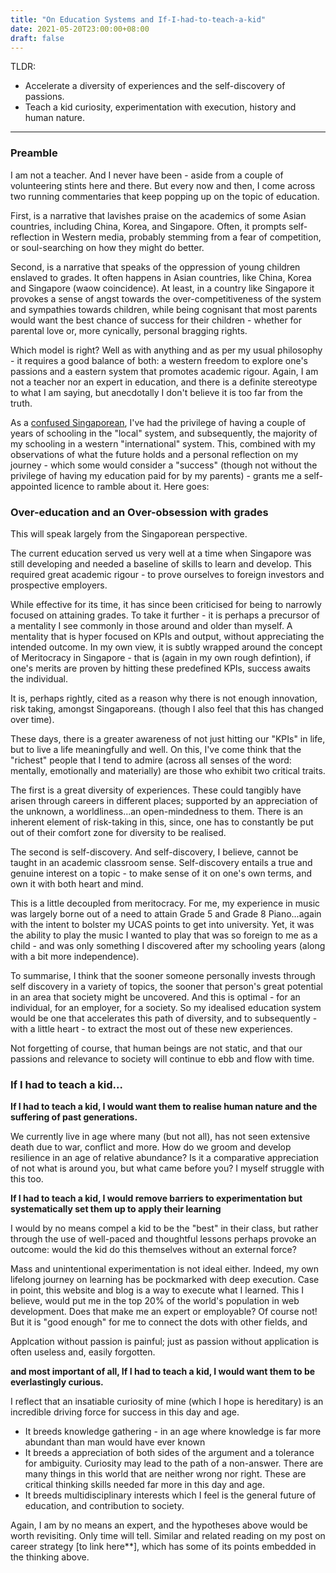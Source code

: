 ```yaml
---
title: "On Education Systems and If-I-had-to-teach-a-kid"
date: 2021-05-20T23:00:00+08:00
draft: false
---
```


TLDR:

- Accelerate a diversity of experiences and the self-discovery of passions.
- Teach a kid curiosity, experimentation with execution, history and human nature.

---

### Preamble

I am not a teacher. And I never have been - aside from a couple of volunteering stints here and there. But every now and then, I come across two running commentaries that keep popping up on the topic of education.

First, is a narrative that lavishes praise on the academics of some Asian countries, including China, Korea, and Singapore. Often, it prompts self-reflection in Western media, probably stemming from a fear of competition, or soul-searching on how they might do better. 

Second, is a narrative that speaks of the oppression of young children enslaved to grades. It often happens in Asian countries, like China, Korea and Singapore (waow coincidence). At least, in a country like Singapore it provokes a sense of angst towards the over-competitiveness of the system and sympathies towards children, while being cognisant that most parents would want the best chance of success for their children - whether for parental love or, more cynically, personal bragging rights.

Which model is right? Well as with anything and as per my usual philosophy - it requires a good balance of both: a western freedom to explore one's passions and a eastern system that promotes academic rigour. Again, I am not a teacher nor an expert in education, and there is a definite stereotype to what I am saying, but anecdotally I don't believe it is too far from the truth.

As a [confused Singaporean]([https://www.makwaijun.com/blog/post4/), I've had the privilege of having a couple of years of schooling in the "local" system, and subsequently, the majority of my schooling in a western "international" system. This, combined with my observations of what the future holds and a personal reflection on my journey - which some would consider a "success" (though not without the privilege of having my education paid for by my parents) - grants me a self-appointed licence to ramble about it. Here goes:

### Over-education and an Over-obsession with grades

This will speak largely from the Singaporean perspective. 

The current education served us very well at a time when Singapore was still developing and needed a baseline of skills to learn and develop. This required great academic rigour - to prove ourselves to foreign investors and prospective employers. 

While effective for its time, it has since been criticised for being to narrowly focused on attaining grades. To take it further - it is perhaps a precursor of a mentality I see commonly in those around and older than myself. A mentality that is hyper focused on KPIs and output, without appreciating the intended outcome.  In my own view, it is subtly wrapped around the concept of Meritocracy in Singapore - that is (again in my own rough defintion), if one's merits are proven by hitting these predefined KPIs, success awaits the individual.

It is, perhaps rightly, cited as a reason why there is not enough innovation, risk taking, amongst Singaporeans. (though I also feel that this has changed over time).

These days, there is a greater awareness of not just hitting our "KPIs" in life, but to live a life meaningfully and well. On this, I've come think that the "richest" people that I tend to admire (across all senses of the word: mentally, emotionally and materially) are those who exhibit two critical traits. 

The first is a great diversity of experiences. These could tangibly have arisen through careers in different places; supported by an appreciation of the unknown, a worldliness...an open-mindedness to them. There is an inherent element of risk-taking in this, since, one has to constantly be put out of their comfort zone for diversity to be realised.

The second is self-discovery. And self-discovery, I believe, cannot be taught in an academic classroom sense. Self-discovery entails a true and genuine interest on a topic - to make sense of it on one's own terms, and own it with both heart and mind. 

This is a little decoupled from meritocracy. For me, my experience in music was largely borne out of a need to attain Grade 5 and Grade 8 Piano...again with the intent to bolster my UCAS points to get into university. Yet, it was the ability to play the music I wanted to play that was so foreign to me as a child - and was only something I discovered after my schooling years (along with a bit more independence).  

To summarise, I think that the sooner someone personally invests through self discovery in a variety of topics, the sooner that person's great potential in an area that society might be uncovered. And this is optimal - for an individual, for an employer, for a society. So my idealised education system would be one that accelerates this path of diversity, and to subsequently - with a little heart - to extract the most out of these new experiences.

Not forgetting of course, that human beings are not static, and that our passions and relevance to society will continue to ebb and flow with time.

### If I had to teach a kid...

**If I had to teach a kid, I would want them to realise human nature and the suffering of past generations.**

We currently live in age where many (but not all), has not seen extensive death due to war, conflict and more. How do we groom and develop resilience in an age of relative abundance? Is it a comparative appreciation of not what is around you, but what came before you? I myself struggle with this too.

**If I had to teach a kid, I would remove barriers to experimentation but systematically set them up to apply their learning**  

I would by no means compel a kid to be the "best" in their class, but rather through the use of well-paced and thoughtful lessons perhaps provoke an outcome:  would the kid do this themselves without an external force?

Mass and unintentional experimentation is not ideal either. Indeed, my own lifelong journey on learning has be pockmarked with deep execution. Case in point, this website and blog is a way to execute what I learned. This I believe, would put me in the top 20% of the world's population in web development. Does that make me an expert or employable? Of course not! But it is "good enough" for me to connect the dots with other fields, and 

Applcation without passion is painful; just as passion without application is often useless and, easily forgotten.

**and most important of all, If I had to teach a kid, I would want them to be everlastingly curious.**

I reflect that an insatiable curiosity of mine (which I hope is hereditary) is an incredible driving force for success in this day and age.

- It breeds knowledge gathering - in an age where knowledge is far more abundant than man would have ever known
- It breeds a appreciation of both sides of the argument and a tolerance for ambiguity. Curiosity may lead to the path of a non-answer. There are many things in this world that are neither wrong nor right. These are critical thinking skills needed far more in this day and age. 
- It breeds multidisciplinary interests which I feel is the general future of education, and contribution to society. 



Again, I am by no means an expert, and the hypotheses above would be worth revisiting. Only time will tell. Similar and related reading on my post on career strategy [to link here**], which has some of its points embedded in the thinking above. 